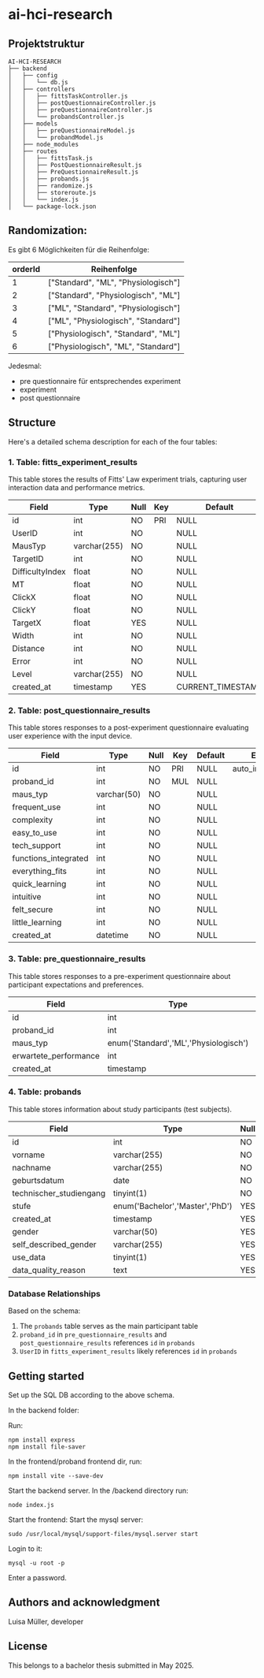 # ai-hci-research

## Projektstruktur

```
AI-HCI-RESEARCH
├── backend
│   ├── config
│   │   └── db.js
│   ├── controllers
│   │   ├── fittsTaskController.js
│   │   ├── postQuestionnaireController.js
│   │   ├── preQuestionnaireController.js
│   │   └── probandsController.js
│   ├── models
│   │   ├── preQuestionnaireModel.js
│   │   └── probandModel.js
│   ├── node_modules
│   ├── routes
│   │   ├── fittsTask.js
│   │   ├── PostQuestionnaireResult.js
│   │   ├── PreQuestionnaireResult.js
│   │   ├── probands.js
│   │   ├── randomize.js
│   │   ├── storeroute.js
│   │   └── index.js
│   └── package-lock.json
```

## Randomization:

Es gibt 6 Möglichkeiten für die Reihenfolge:

| orderId | Reihenfolge |
|---------|-------------|
| 1 | ["Standard", "ML", "Physiologisch"] |
| 2 | ["Standard", "Physiologisch", "ML"] |
| 3 | ["ML", "Standard", "Physiologisch"] |
| 4 | ["ML", "Physiologisch", "Standard"] |
| 5 | ["Physiologisch", "Standard", "ML"] |
| 6 | ["Physiologisch", "ML", "Standard"] |

Jedesmal:
- pre questionnaire für entsprechendes experiment
- experiment 
- post questionnaire 

## Structure

Here's a detailed schema description for each of the four tables:

### 1. Table: fitts_experiment_results

This table stores the results of Fitts' Law experiment trials, capturing user interaction data and performance metrics.

| Field          | Type          | Null | Key  | Default | Extra           |
|----------------|---------------|------|------|---------|-----------------|
| id             | int           | NO   | PRI  | NULL    | auto_increment  |
| UserID         | int           | NO   |      | NULL    |                 |
| MausTyp        | varchar(255)  | NO   |      | NULL    |                 |
| TargetID       | int           | NO   |      | NULL    |                 |
| DifficultyIndex| float         | NO   |      | NULL    |                 |
| MT             | float         | NO   |      | NULL    |                 |
| ClickX         | float         | NO   |      | NULL    |                 |
| ClickY         | float         | NO   |      | NULL    |                 |
| TargetX        | float         | YES  |      | NULL    |                 |
| Width          | int           | NO   |      | NULL    |                 |
| Distance       | int           | NO   |      | NULL    |                 |
| Error          | int           | NO   |      | NULL    |                 |
| Level          | varchar(255)  | NO   |      | NULL    |                 |
| created_at     | timestamp     | YES  |      | CURRENT_TIMESTAMP | DEFAULT_GENERATED |

### 2. Table: post_questionnaire_results

This table stores responses to a post-experiment questionnaire evaluating user experience with the input device.

| Field                | Type       | Null | Key | Default | Extra           |
|----------------------|------------|------|-----|---------|-----------------|
| id                   | int        | NO   | PRI | NULL    | auto_increment  |
| proband_id           | int        | NO   | MUL | NULL    |                 |
| maus_typ             | varchar(50)| NO   |     | NULL    |                 |
| frequent_use         | int        | NO   |     | NULL    |                 |
| complexity           | int        | NO   |     | NULL    |                 |
| easy_to_use          | int        | NO   |     | NULL    |                 |
| tech_support         | int        | NO   |     | NULL    |                 |
| functions_integrated | int        | NO   |     | NULL    |                 |
| everything_fits      | int        | NO   |     | NULL    |                 |
| quick_learning       | int        | NO   |     | NULL    |                 |
| intuitive            | int        | NO   |     | NULL    |                 |
| felt_secure          | int        | NO   |     | NULL    |                 |
| little_learning      | int        | NO   |     | NULL    |                 |
| created_at           | datetime   | NO   |     | NULL    |                 |

### 3. Table: pre_questionnaire_results

This table stores responses to a pre-experiment questionnaire about participant expectations and preferences.

| Field                | Type                           | Null | Key | Default            | Extra            |
|----------------------|--------------------------------|------|-----|--------------------|-----------------| 
| id                   | int                            | NO   | PRI | NULL               | auto_increment   |
| proband_id           | int                            | YES  | MUL | NULL               |                  |
| maus_typ             | enum('Standard','ML','Physiologisch') | NO |  | NULL               |                  |
| erwartete_performance| int                            | NO   |     | NULL               |                  |
| created_at           | timestamp                      | YES  |     | CURRENT_TIMESTAMP  | DEFAULT_GENERATED|

### 4. Table: probands

This table stores information about study participants (test subjects).

| Field                 | Type                          | Null | Key | Default           | Extra             |
|-----------------------|-------------------------------|------|-----|-------------------|-------------------|
| id                    | int                           | NO   | PRI | NULL              | auto_increment    |
| vorname               | varchar(255)                  | NO   |     | NULL              |                   |
| nachname              | varchar(255)                  | NO   |     | NULL              |                   |
| geburtsdatum          | date                          | NO   |     | NULL              |                   |
| technischer_studiengang| tinyint(1)                   | NO   |     | NULL              |                   |
| stufe                 | enum('Bachelor','Master','PhD')| YES |     | NULL              |                   |
| created_at            | timestamp                     | YES  |     | CURRENT_TIMESTAMP | DEFAULT_GENERATED |
| gender                | varchar(50)                   | YES  |     | NULL              |                   |
| self_described_gender | varchar(255)                  | YES  |     | NULL              |                   |
| use_data              | tinyint(1)                    | YES  |     | NULL              |                   |
| data_quality_reason   | text                          | YES  |     | NULL              |                   |

### Database Relationships

Based on the schema:

1. The `probands` table serves as the main participant table
2. `proband_id` in `pre_questionnaire_results` and `post_questionnaire_results` references `id` in `probands`
3. `UserID` in `fitts_experiment_results` likely references `id` in `probands`

## Getting started

Set up the SQL DB according to the above schema. 

In the backend folder:

Run:

```
npm install express
npm install file-saver
```
In the frontend/proband frontend dir, run:

```
npm install vite --save-dev
```


Start the backend server.
In the /backend directory run:

```
node index.js
```

Start the frontend:
Start the mysql server:

```
sudo /usr/local/mysql/support-files/mysql.server start
```


Login to it:

```
mysql -u root -p
```

Enter a password. 

## Authors and acknowledgment
Luisa Müller, developer

## License
This belongs to a bachelor thesis submitted in May 2025. 
